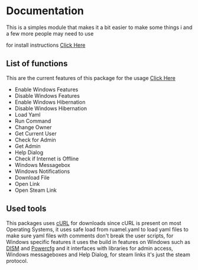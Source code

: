 # Documentation

This is a simples module that makes it a bit easier to make some things i and a few more people may need to use

for install instructions [Click Here](install.md)

## List of functions

This are the current features of this package for the usage [Click Here](usage.md)

- Enable Windows Features
- Disable Windows Features
- Enable Windows Hibernation
- Disable Windows Hibernation
- Load Yaml
- Run Command
- Change Owner
- Get Current User
- Check for Admin
- Get Admin
- Help Dialog
- Check if Internet is Offline
- Windows Messagebox
- Windows Notifications
- Download File
- Open Link
- Open Steam Link

## Used tools

This packages uses [cURL](https://curl.se) for downloads since cURL is present on most Operating Systems, it uses safe load from ruamel.yaml to load yaml files to make sure yaml files with comments don't break the user scripts, for Windows specific features it uses the build in features on Windows such as [DISM](https://learn.microsoft.com/en-us/windows-hardware/manufacture/desktop/dism-image-management-command-line-options-s14?view=windows-11) and [Powercfg](https://learn.microsoft.com/en-us/windows-hardware/design/device-experiences/powercfg-command-line-options) and it interfaces with libraries for admin access, Windows messageboxes and Help Dialog, for steam links it's just the steam protocol.